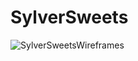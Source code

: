# SylverSweets
![SylverSweetsWireframes](https://user-images.githubusercontent.com/60298467/75905975-b9490900-5dfa-11ea-8f83-a4c7a45fc9d2.jpg)
